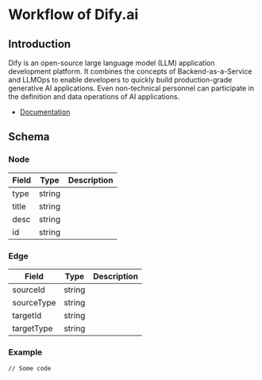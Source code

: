 # Workflow of Dify.ai

## Introduction

Dify is an open-source large language model (LLM) application development platform. It combines the concepts of Backend-as-a-Service and LLMOps to enable developers to quickly build production-grade generative AI applications. Even non-technical personnel can participate in the definition and data operations of AI applications.

* [Documentation](https://docs.dify.ai/)

## Schema

### Node

| Field | Type   | Description |
| ----- | ------ | ----------- |
| type  | string |             |
| title | string |             |
| desc  | string |             |
| id    | string |             |

### Edge

| Field      | Type   | Description |
| ---------- | ------ | ----------- |
| sourceId   | string |             |
| sourceType | string |             |
| targetId   | string |             |
| targetType | string |             |

### Example

```
// Some code
```
